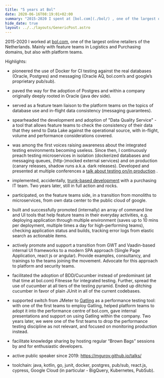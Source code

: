 ```yaml
---
title: "5 years at Bol"
date: 2020-06-16T08:19:01+02:00
summary: "2015-2020 I spent at [bol.com](./bol/) , one of the largest online retailers of the Netherlands."
hide_date: true
layout: ../../layouts/GenericPost.astro
---
```


2015-2020 I worked at [bol.com](https://bol.com), one of the largest online retailers of the Netherlands. Mainly with feature teams in Logistics and Purchasing domains, but also with platform teams. 

Highlights: 

* pioneered the use of Docker for CI testing against the real databases (Oracle, Postgres) and messaging (Oracle AQ, bol.com’s and google’s proprietary pub/sub).

* paved the way for the adoption of Postgres and within a company originally deeply rooted in Oracle (java dev side).

* served as a feature team liaison to the platform teams on the topics of database use and in-flight data consistency (messaging guarantees).

* spearheaded the development and adoption of "Data Quality Service" - a tool that allows feature teams to check the consistency of their data that they send to Data Lake against the operational source, with in-flight, volume and performance considerations covered.

* was among the first voices raising awareness about the integrated testing environments becoming useless. Since then, I continuously preach testing microservices in isolation (dockerized databases and messaging queues, (http-)mocked external services) and on production (canary releases, shadow runs a.k.a. dark releases). Developed and presented at multiple conferences a [talk about testing on/in production](https://mgurov.github.io/talks/testing-on-production/) .

* implemented, accidentally, [trunk-based development](https://mgurov.github.io/talks/trunk-based-delivery/) with a purchasing IT team. Two years later, still in full action and rocks.

* participated, on the feature teams side, in a transition from monoliths to microservices, from own data center to the public cloud of google. 

* built and successfully promoted (internally) an array of command line and UI tools that help feature teams in their everyday activities, e.g. deploying application through multiple environment (saves up to 10 mins per deployment, multiple times a day for high-performing teams), checking application status and builds, tracking error logs from elastic search as actionable items. 

* actively promote and support a transition from GWT and Vaadin-based internal UI frameworks to a modern SPA approach (Single Page Application, react js or angular). Provide examples, consultancy, and trainings to the teams joining the movement. Advocate for this approach to platform and security teams. 

* facilitated the adoption of BDD/Cucumber instead of predominant (at that time at bol.com) Fitnesse for integrated testing. Further, spread the use of cucumber at all tiers of the testing pyramid. Ended up ditching cucumber in favor of plain JUnit in all of the current codebases.

* supported switch from JMeter to [Gatling](https://gatling.io) as a performance testing tool: with one of the first teams to employ Gatling, helped platform teams to adopt it into the performance centre of bol.com, gave internal presentations and support on using Gatling within the company. Two years later, we were one of the first teams to drop the performance testing discipline as not relevant, and focused on monitoring production instead.

* facilitate knowledge sharing by hosting regular “Brown Bags” sessions by and for enthusiastic developers.

* active public speaker since 2019: https://mgurov.github.io/talks/ 

* toolchain: java, kotlin, go, junit, docker, postgres, pub/sub, react.js, cypress, Google Cloud (in particular - BigQuery, Kubernetes, PubSub).